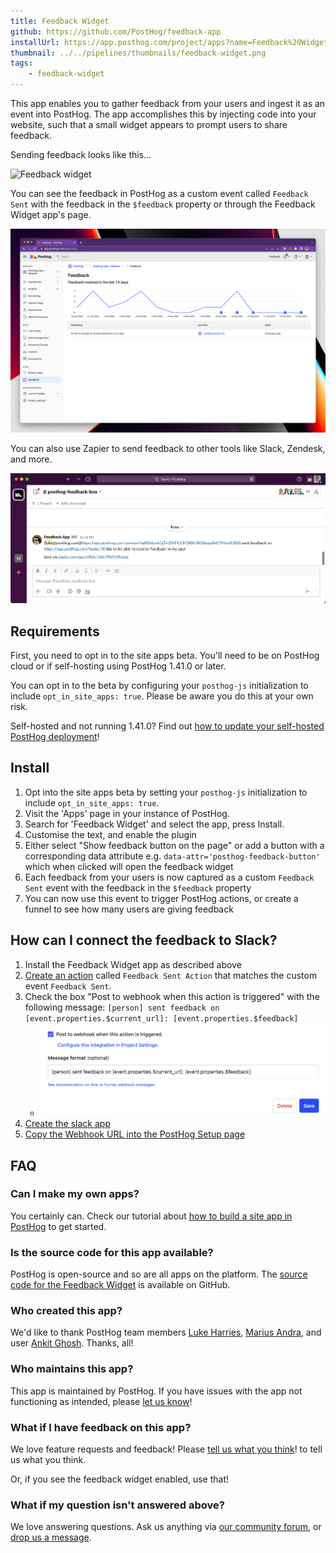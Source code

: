 ```yaml
---
title: Feedback Widget
github: https://github.com/PostHog/feedback-app
installUrl: https://app.posthog.com/project/apps?name=Feedback%20Widget
thumbnail: ../../pipelines/thumbnails/feedback-widget.png
tags:
    - feedback-widget
---
```


This app enables you to gather feedback from your users and ingest it as an event into PostHog. The app accomplishes this by injecting code into your website, such that a small widget appears to prompt users to share feedback.

Sending feedback looks like this...

![Feedback widget](../../images/docs/apps/feedback-widget/feedback-box.gif)

You can see the feedback in PostHog as a custom event called `Feedback Sent` with the feedback in the `$feedback` property or through the Feedback Widget app's page.

![Feedback widget](../../images/docs/apps/feedback-widget/feedback-ui.png)

You can also use Zapier to send feedback to other tools like Slack, Zendesk, and more.

![Feedback widget](../../images/docs/apps/feedback-widget/feedback-slack.png)

## Requirements

First, you need to opt in to the site apps beta. You'll need to be on PostHog cloud or if self-hosting using PostHog 1.41.0 or later.

You can opt in to the beta by configuring your `posthog-js` initialization to include `opt_in_site_apps: true`. Please be aware you do this at your own risk.

Self-hosted and not running 1.41.0? Find out [how to update your self-hosted PostHog deployment](/docs/runbook/upgrading-posthog)!

## Install

1. Opt into the site apps beta by setting your `posthog-js` initialization to include `opt_in_site_apps: true`.  
2. Visit the 'Apps' page in your instance of PostHog.
3. Search for 'Feedback Widget' and select the app, press Install.
4. Customise the text, and enable the plugin
5. Either select "Show feedback button on the page" or add a button with a corresponding data attribute e.g. `data-attr='posthog-feedback-button'` which when clicked will open the feedback widget
6. Each feedback from your users is now captured as a custom `Feedback Sent` event with the feedback in the `$feedback` property
7. You can now use this event to trigger PostHog actions, or create a funnel to see how many users are giving feedback

## How can I connect the feedback to Slack?

1. Install the Feedback Widget app as described above
2. [Create an action](https://app.posthog.com/data-management/actions/new) called `Feedback Sent Action` that matches the custom event `Feedback Sent`.
3. Check the box "Post to webhook when this action is triggered" with the following message: `[person] sent feedback on [event.properties.$current_url]: [event.properties.$feedback]`
   - ![Webhook config](../../images/docs/apps/feedback-widget/webhook-config.png)
4. [Create the slack app](https://posthog.com/docs/integrate/webhooks/slack)
5. [Copy the Webhook URL into the PostHog Setup page](https://posthog.com/docs/integrate/webhooks/slack)


## FAQ

### Can I make my own apps?

You certainly can. Check our tutorial about [how to build a site app in PostHog](/tutorials/build-site-app) to get started.

### Is the source code for this app available?

PostHog is open-source and so are all apps on the platform. The [source code for the Feedback Widget](https://github.com/PostHog/downsampling-plugin) is available on GitHub.

### Who created this app?

We'd like to thank PostHog team members [Luke Harries](https://github.com/lharries), [Marius Andra](https://github.com/mariusandra), and user [Ankit Ghosh](https://github.com/Growthfyi). Thanks, all!

### Who maintains this app?

This app is maintained by PostHog. If you have issues with the app not functioning as intended, please [let us know](http://app.posthog.com/home#supportModal)!

### What if I have feedback on this app?

We love feature requests and feedback! Please [tell us what you think](http://app.posthog.com/home#supportModal)! to tell us what you think.

Or, if you see the feedback widget enabled, use that!

### What if my question isn't answered above?

We love answering questions. Ask us anything via [our community forum](/questions), or [drop us a message](http://app.posthog.com/home#supportModal). 
